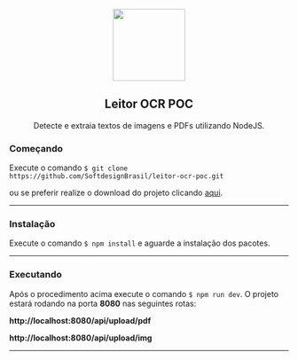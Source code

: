 
<p align="center">
  <img src="https://softdesign.com.br/wp-content/themes/bones/library/images/logotipo.svg" width="130" />
  <h2 align="center">Leitor OCR POC</h2>
  <p align="center">
    Detecte e extraia textos de imagens e PDFs utilizando NodeJS.
  </p>
</p>

### Começando

Execute o comando `$ git clone https://github.com/SoftdesignBrasil/leitor-ocr-poc.git`

ou se preferir realize o download do projeto clicando [aqui](https://github.com/SoftdesignBrasil/leitor-ocr-poc/archive/master.zip).

-------------

### Instalação
Execute o comando `$ npm install` e aguarde a instalação dos pacotes.

-------------

### Executando

Após o procedimento acima execute o comando `$ npm run dev`. O projeto estará rodando na porta <b>8080</b> nas seguintes rotas:

<p><b>http://localhost:8080/api/upload/pdf</b></p>
<p><b>http://localhost:8080/api/upload/img</b></p>

-------------
